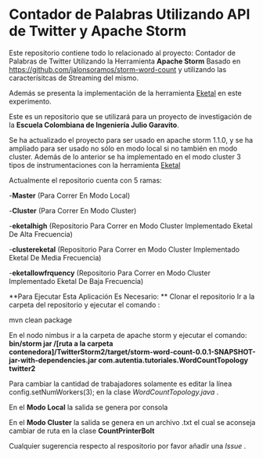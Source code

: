 Contador de Palabras Utilizando API de Twitter y Apache Storm
================

Este repositorio contiene todo lo relacionado al proyecto: 
Contador de Palabras de Twitter Utilizando la Herramienta **Apache Storm** Basado en https://github.com/jalonsoramos/storm-word-count y utilizando las caracterísitcas de Streaming del mismo.

Además se presenta la implementación de la herramienta [Eketal](https://github.com/unicesi/eketal "Eketal") en este experimento.

Este es un repositorio que se utilizará para un proyecto de investigación de la **Escuela Colombiana de Ingeniería Julio Garavito**.

Se ha actualizado el proyecto para ser usado en apache storm 1.1.0, y se ha ampliado para ser usado no sólo en modo local si no también en modo cluster.
Además de lo anterior se ha implementado en el modo cluster 3 tipos de instrumentaciones con la herramienta [Eketal](https://github.com/unicesi/eketal "Eketal")

Actualmente el repositorio cuenta con 5 ramas:

-**Master** (Para Correr En Modo Local) 

-**Cluster** (Para Correr En Modo Cluster)

-**eketalhigh** (Repositorio Para Correr en Modo Cluster Implementado Eketal De Alta Frecuencia)

-**clustereketal** (Repositorio Para Correr en Modo Cluster Implementado Eketal De Media Frecuencia)

-**eketallowfrquency** (Repositorio Para Correr en Modo Cluster Implementado Eketal De Baja Frecuencia)



**Para Ejecutar Esta Aplicación Es Necesario:
**
Clonar el repositorio
Ir a la carpeta del repositorio y ejecutar el comando : 

mvn clean package

En el nodo nimbus ir a la carpeta de apache storm y ejecutar el comando: **bin/storm jar /[ruta a la carpeta contenedora]/TwitterStorm2/target/storm-word-count-0.0.1-SNAPSHOT-jar-with-dependencies.jar com.autentia.tutoriales.WordCountTopology twitter2**

Para cambiar la cantidad de trabajadores solamente es editar la línea config.setNumWorkers(3); 
en la clase *WordCountTopology.java* .


En el **Modo Local**  la salida se genera por consola

En el **Modo Cluster** la salida se genera en un archivo .txt el cual se aconseja cambiar de ruta en la clase  **CountPrinterBolt** 


Cualquier sugerencia respecto al respositorio por favor añadir una *Issue* .
